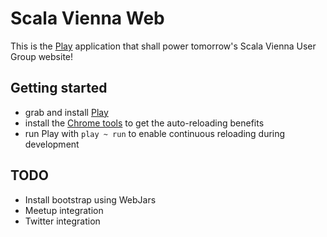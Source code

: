 # Scala Vienna Web

This is the [Play](http://www.playframework.com) application that shall power tomorrow's Scala Vienna User Group website!

## Getting started

- grab and install [Play](http://www.playframework.com)
- install the [Chrome tools](https://chrome.google.com/webstore/detail/play-framework-tools/dchhggpgbommpcjpogaploblnpldbmen) to get the auto-reloading benefits
- run Play with `play ~ run` to enable continuous reloading during development

## TODO

- Install bootstrap using WebJars
- Meetup integration
- Twitter integration

